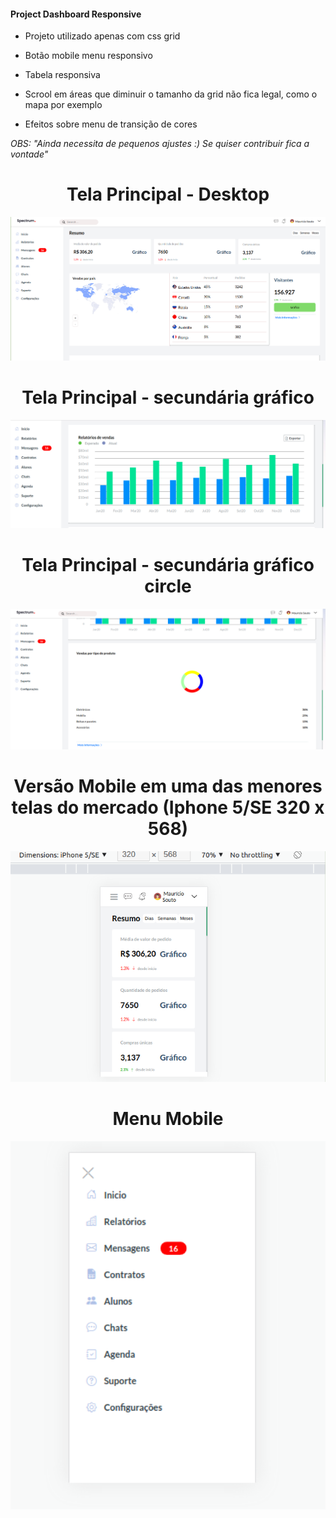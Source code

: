 #### Project Dashboard Responsive

+ Projeto utilizado apenas com css grid

+ Botão mobile menu responsivo

+ Tabela responsiva 

+ Scrool em áreas que diminuir o tamanho da grid não fica legal, como o mapa por exemplo

+ Efeitos sobre menu de transição de cores

*OBS:* _"Ainda necessita de pequenos ajustes :) Se quiser contribuir fica a vontade"_

 <h1 align="center">Tela Principal - Desktop</h1>

 <p align="center">
  <img src="home/assets/main_.png" width="600px">
 </p>

  <h1 align="center">Tela Principal - secundária gráfico</h1>

 <p align="center">
  <img src="home/assets/map.png" width="600px">
 </p>

  <h1 align="center">Tela Principal - secundária gráfico circle</h1>

 <p align="center">
  <img src="home/assets/product_map.png" width="600px">
 </p>

   <h1 align="center">Versão Mobile em uma das menores telas do mercado (Iphone 5/SE 320 x 568)</h1>

 <p align="center">
  <img src="home/assets/mobile_iphone.png" width="600px">
 </p>
 
   <h1 align="center">Menu Mobile</h1>

 <p align="center">
  <img src="home/assets/menu_mobile.png" width="600px">
 </p>
